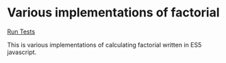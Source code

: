 # Various implementations of factorial

[Run Tests](https://ryanbard.github.io/javascript-coding-katas/algorithms/factorial/factorial.html)

This is various implementations of calculating factorial written in ES5 javascript.
